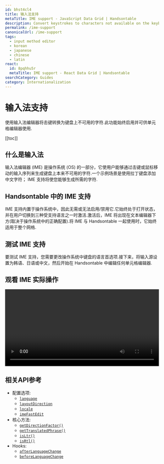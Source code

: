 ```yaml
---
id: bhst4cl4
title: 输入法支持
metaTitle: IME support - JavaScript Data Grid | Handsontable
description: Convert keystrokes to characters not available on the keyboard, using the Input Method Editor. This feature is always enabled and available for cell editors.
permalink: /ime-support
canonicalUrl: /ime-support
tags:
  - input method editor
  - korean
  - japanese
  - chinese
  - latin
react:
  id: 8pqhhu5r
  metaTitle: IME support - React Data Grid | Handsontable
searchCategory: Guides
category: Internationalization
---
```


# 输入法支持

使用输入法编辑器将击键转换为键盘上不可用的字符.此功能始终启用并可供单元格编辑器使用.

[[toc]]

## 什么是输入法

输入法编辑器 (IME) 是操作系统 (OS) 的一部分，它使用户能够通过击键或鼠标移动的输入序列来生成键盘上本来不可用的字符.一个示例场景是使用拉丁键盘添加中文字符； IME 支持将使您能够生成所需的字符.

## Handsontable 中的 IME 支持

IME 支持内置于操作系统中，因此无需或无法启用/禁用它.它始终处于打开状态，并在用户切换到三种受支持语言之一时激活.激活后，IME 将出现在文本编辑器下方(取决于操作系统中的正确配置).将 IME 与 Handsontable 一起使用时，它始终适用于整个网格.

## 测试 IME 支持

要测试 IME 支持，您需要更改操作系统中键盘的语言首选项.接下来，将输入源设置为韩语、日语或中文，然后开始在 Handsontable 中编辑任何单元格编辑器.

## 观看 IME 实际操作

<video controls loop v-bind:src="'/docs/'+ $page.currentVersion + '/img/pages/ime-support/ime-support-in-handsontable.mp4'" width="100%"></video>

## 相关API参考

- 配置选项:
  - [`language`](@/api/options.md#language)
  - [`layoutDirection`](@/api/options.md#layoutdirection)
  - [`locale`](@/api/options.md#locale)
  - [`imeFastEdit`](@/api/options.md#imefastedit)
- 核心方法:
  - [`getDirectionFactor()`](@/api/core.md#getdirectionfactor)
  - [`getTranslatedPhrase()`](@/api/core.md#gettranslatedphrase)
  - [`isLtr()`](@/api/core.md#isltr)
  - [`isRtl()`](@/api/core.md#isrtl)
- Hooks:
  - [`afterLanguageChange`](@/api/hooks.md#afterlanguagechange)
  - [`beforeLanguageChange`](@/api/hooks.md#beforelanguagechange)
